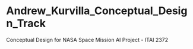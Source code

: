 # Andrew_Kurvilla_Conceptual_Design_Track
Conceptual Design for NASA Space Mission AI Project - ITAI 2372
